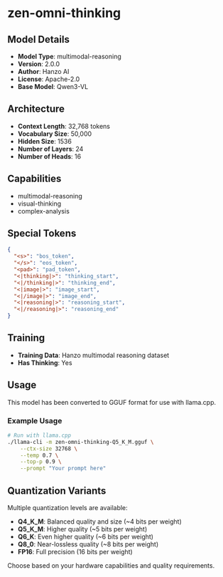 # zen-omni-thinking

## Model Details

- **Model Type**: multimodal-reasoning
- **Version**: 2.0.0
- **Author**: Hanzo AI
- **License**: Apache-2.0
- **Base Model**: Qwen3-VL

## Architecture

- **Context Length**: 32,768 tokens
- **Vocabulary Size**: 50,000
- **Hidden Size**: 1536
- **Number of Layers**: 24
- **Number of Heads**: 16

## Capabilities

- multimodal-reasoning
- visual-thinking
- complex-analysis

## Special Tokens

```json
{
  "<s>": "bos_token",
  "</s>": "eos_token",
  "<pad>": "pad_token",
  "<|thinking|>": "thinking_start",
  "<|/thinking|>": "thinking_end",
  "<|image|>": "image_start",
  "<|/image|>": "image_end",
  "<|reasoning|>": "reasoning_start",
  "<|/reasoning|>": "reasoning_end"
}
```

## Training

- **Training Data**: Hanzo multimodal reasoning dataset
- **Has Thinking**: Yes

## Usage

This model has been converted to GGUF format for use with llama.cpp.

### Example Usage

```bash
# Run with llama.cpp
./llama-cli -m zen-omni-thinking-Q5_K_M.gguf \
    --ctx-size 32768 \
    --temp 0.7 \
    --top-p 0.9 \
    --prompt "Your prompt here"
```

## Quantization Variants

Multiple quantization levels are available:
- **Q4_K_M**: Balanced quality and size (~4 bits per weight)
- **Q5_K_M**: Higher quality (~5 bits per weight)
- **Q6_K**: Even higher quality (~6 bits per weight)
- **Q8_0**: Near-lossless quality (~8 bits per weight)
- **FP16**: Full precision (16 bits per weight)

Choose based on your hardware capabilities and quality requirements.
